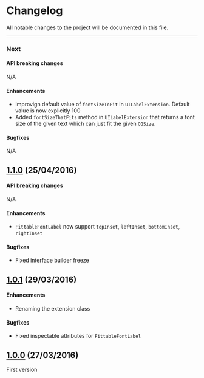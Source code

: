 # Changelog

All notable changes to the project will be documented in this file.

---

### Next

#### API breaking changes

N/A
 
#### Enhancements

- Improvign default value of `fontSizeToFit` in `UILabelExtension`. Default value is now explicitly 100
- Added `fontSizeThatFits` method in `UILabelExtension` that returns a font size of the given text which can just fit the given `CGSize`.

#### Bugfixes

N/A

## [1.1.0](https://github.com/tbaranes/FittableFontLabel/releases/tag/1.1.0) (25/04/2016)

#### API breaking changes

N/A
 
#### Enhancements

- `FittableFontLabel` now support `topInset`, `leftInset`, `bottomInset`, `rightInset`

#### Bugfixes

- Fixed interface builder freeze

## [1.0.1](https://github.com/tbaranes/FittableFontLabel/releases/tag/1.0.1) (29/03/2016)

#### Enhancements

- Renaming the extension class

#### Bugfixes

- Fixed inspectable attributes for `FittableFontLabel`

## [1.0.0](https://github.com/tbaranes/FittableFontLabel/releases/tag/1.0.0) (27/03/2016)

First version